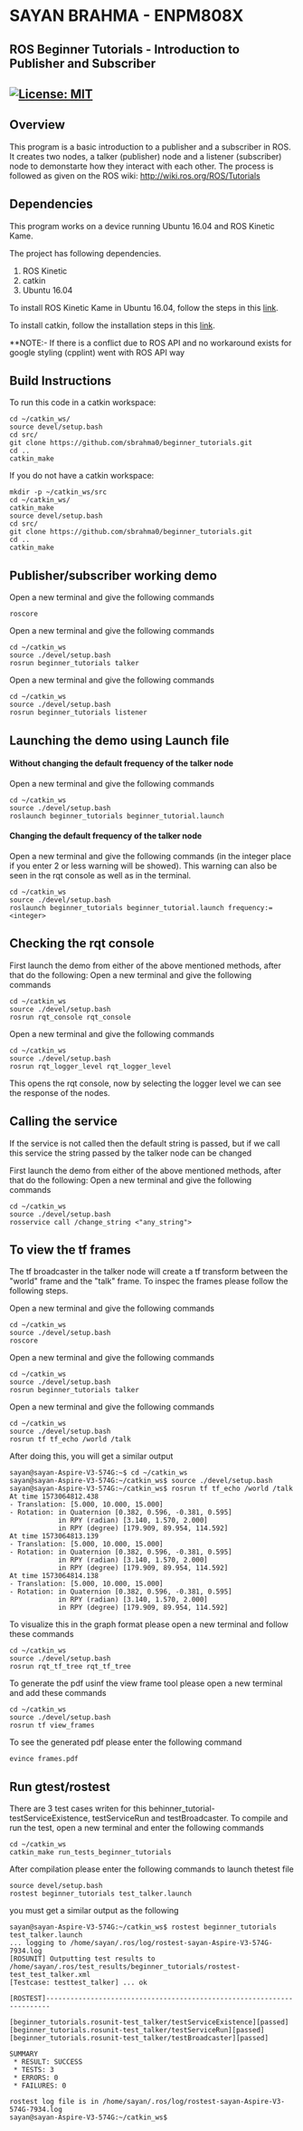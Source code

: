 # SAYAN BRAHMA - ENPM808X
## ROS Beginner Tutorials - Introduction to Publisher and Subscriber  
[![License: MIT](https://img.shields.io/badge/License-MIT-brightgreen.svg)](https://opensource.org/licenses/MIT)
---

## Overview

This program is a basic introduction to a publisher and a subscriber in ROS. It creates two nodes, a talker (publisher) node and a listener (subscriber) node to demonstarte how they interact with each other.
The process is followed as given on the ROS wiki: http://wiki.ros.org/ROS/Tutorials

## Dependencies
This program works on a device running Ubuntu 16.04 and ROS Kinetic Kame.

The project has following dependencies.

1. ROS Kinetic
2. catkin
3. Ubuntu 16.04 

To install ROS Kinetic Kame in Ubuntu 16.04, follow the steps in this [link](http://wiki.ros.org/kinetic/Installation/Ubuntu).

To install catkin, follow the installation steps in this [link](http://wiki.ros.org/catkin).

**NOTE:- If there is a conflict due to ROS API and no workaround exists for google styling (cpplint) went with ROS API way

## Build Instructions

To run this code in a catkin workspace:
```
cd ~/catkin_ws/
source devel/setup.bash
cd src/
git clone https://github.com/sbrahma0/beginner_tutorials.git
cd ..
catkin_make
```

If you do not have a catkin workspace:
```
mkdir -p ~/catkin_ws/src
cd ~/catkin_ws/
catkin_make
source devel/setup.bash
cd src/
git clone https://github.com/sbrahma0/beginner_tutorials.git
cd ..
catkin_make
```

## Publisher/subscriber working demo
Open a new terminal and give the following commands
```
roscore
```
Open a new terminal and give the following commands
```
cd ~/catkin_ws
source ./devel/setup.bash
rosrun beginner_tutorials talker
```
Open a new terminal and give the following commands
```
cd ~/catkin_ws
source ./devel/setup.bash
rosrun beginner_tutorials listener
```

## Launching the demo using Launch file
#### Without changing the default frequency of the talker node
Open a new terminal and give the following commands
```
cd ~/catkin_ws
source ./devel/setup.bash
roslaunch beginner_tutorials beginner_tutorial.launch 
```
#### Changing the default frequency of the talker node
Open a new terminal and give the following commands (in the integer place if you enter 2 or less warning will be showed). This warning can also be seen in the rqt console as well as in the terminal.
```
cd ~/catkin_ws
source ./devel/setup.bash
roslaunch beginner_tutorials beginner_tutorial.launch frequency:=<integer>
```
## Checking the rqt console
First launch the demo from either of the above mentioned methods, after that do the following:
Open a new terminal and give the following commands
```
cd ~/catkin_ws
source ./devel/setup.bash
rosrun rqt_console rqt_console
```
Open a new terminal and give the following commands
```
cd ~/catkin_ws
source ./devel/setup.bash
rosrun rqt_logger_level rqt_logger_level
```
This opens the rqt console, now by selecting the logger level we can see the response of the nodes.

## Calling the service
If the service is not called then the default string is passed, but if we call this service the string passed by the talker node can be changed

First launch the demo from either of the above mentioned methods, after that do the following:
Open a new terminal and give the following commands
```
cd ~/catkin_ws
source ./devel/setup.bash
rosservice call /change_string <"any_string">
```
## To view the tf frames
The tf broadcaster in the talker node will create a tf transform between the "world" frame and the "talk" frame. To inspec the frames please follow the following steps.

Open a new terminal and give the following commands
```
cd ~/catkin_ws
source ./devel/setup.bash
roscore
```
Open a new terminal and give the following commands
```
cd ~/catkin_ws
source ./devel/setup.bash
rosrun beginner_tutorials talker
```

Open a new terminal and give the following commands
```
cd ~/catkin_ws
source ./devel/setup.bash
rosrun tf tf_echo /world /talk
```
After doing this, you will get a similar output
```
sayan@sayan-Aspire-V3-574G:~$ cd ~/catkin_ws
sayan@sayan-Aspire-V3-574G:~/catkin_ws$ source ./devel/setup.bash
sayan@sayan-Aspire-V3-574G:~/catkin_ws$ rosrun tf tf_echo /world /talk
At time 1573064812.438
- Translation: [5.000, 10.000, 15.000]
- Rotation: in Quaternion [0.382, 0.596, -0.381, 0.595]
            in RPY (radian) [3.140, 1.570, 2.000]
            in RPY (degree) [179.909, 89.954, 114.592]
At time 1573064813.139
- Translation: [5.000, 10.000, 15.000]
- Rotation: in Quaternion [0.382, 0.596, -0.381, 0.595]
            in RPY (radian) [3.140, 1.570, 2.000]
            in RPY (degree) [179.909, 89.954, 114.592]
At time 1573064814.138
- Translation: [5.000, 10.000, 15.000]
- Rotation: in Quaternion [0.382, 0.596, -0.381, 0.595]
            in RPY (radian) [3.140, 1.570, 2.000]
            in RPY (degree) [179.909, 89.954, 114.592]
```
To visualize this in the graph format please open a new terminal and follow these commands
```
cd ~/catkin_ws
source ./devel/setup.bash
rosrun rqt_tf_tree rqt_tf_tree 
```
To generate the pdf usinf the view frame tool please open a new terminal and add these commands
```
cd ~/catkin_ws
source ./devel/setup.bash
rosrun tf view_frames
```
To see the generated pdf please enter the following command
```
evince frames.pdf
```
## Run gtest/rostest
There are 3 test cases writen for this behinner_tutorial- testServiceExistence, testServiceRun and testBroadcaster.
To compile and run the test, open a new terminal and enter the following commands
```
cd ~/catkin_ws
catkin_make run_tests_beginner_tutorials
```
After compilation please enter the following commands to launch thetest file
```
source devel/setup.bash
rostest beginner_tutorials test_talker.launch
```
you must get a similar output as the following
```
sayan@sayan-Aspire-V3-574G:~/catkin_ws$ rostest beginner_tutorials test_talker.launch
... logging to /home/sayan/.ros/log/rostest-sayan-Aspire-V3-574G-7934.log
[ROSUNIT] Outputting test results to /home/sayan/.ros/test_results/beginner_tutorials/rostest-test_test_talker.xml
[Testcase: testtest_talker] ... ok

[ROSTEST]-----------------------------------------------------------------------

[beginner_tutorials.rosunit-test_talker/testServiceExistence][passed]
[beginner_tutorials.rosunit-test_talker/testServiceRun][passed]
[beginner_tutorials.rosunit-test_talker/testBroadcaster][passed]

SUMMARY
 * RESULT: SUCCESS
 * TESTS: 3
 * ERRORS: 0
 * FAILURES: 0

rostest log file is in /home/sayan/.ros/log/rostest-sayan-Aspire-V3-574G-7934.log
sayan@sayan-Aspire-V3-574G:~/catkin_ws$ 
```

